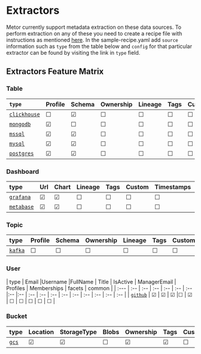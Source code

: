 # Extractors

Metor currently support metadata extraction on these data sources.
To perform extraction on any of these you need to create a recipe file with instructions as mentioned [here](../concepts/recipe.md).
In the sample-recipe.yaml add `source` information such as `type` from the table below and `config` for that particular extractor can be found by visiting the link in `type` field.

## Extractors Feature Matrix

### Table

| `type` | Profile | Schema | Ownership | Lineage | Tags | Custom | Timestamps | Event |
| :--- | :-- | :-- |:-- |:-- | :-- | :-- | :-- | :-- |
| [`clickhouse`](../../plugins/extractors/clickhouse/README.md) | &#9744; | &#9745; | &#9744; | &#9744; |&#9744; | &#9744; | &#9744; | &#9744; |
| [`mongodb`](../../plugins/extractors/mongodb/README.md) |  &#9745; | &#9744; | &#9744; | &#9744; |&#9744; | &#9744; | &#9744; | &#9744; |
| [`mssql`](../../plugins/extractors/mssql/README.md) |  &#9745; | &#9745; | &#9744; | &#9744; |&#9744; | &#9744; | &#9744; | &#9744; |
| [`mysql`](../../plugins/extractors/mysql/README.md) |  &#9745; | &#9745; | &#9744; | &#9744; |&#9744; | &#9744; | &#9744; | &#9744; |
| [`postgres`](../../plugins/extractors/postgres/README.md) |  &#9745; | &#9745; | &#9744; | &#9744; |&#9744; | &#9744; | &#9744; | &#9744; |

### Dashboard

|type |Url | Chart |Lineage |Tags |Custom |Timestamps |Event |
| :-- |  :-- | :-- | :-- | :-- | :-- | :-- | :-- |
| [`grafana`](../../plugins/extractors/grafana/README.md) |  &#9745; | &#9745; | &#9744; | &#9744; |&#9744; | &#9744; | &#9744; |
| [`metabase`](../../plugins/extractors/metabase/README.md) | &#9745; | &#9745; | &#9744; | &#9744; |&#9744; | &#9744; | &#9744; |

### Topic

| type | Profile| Schema |Ownership | Lineage |Tags |Custom |Timestamps | Event |
| :--- | :-- | :-- |:-- |:-- | :-- | :-- | :-- | :-- |
| [`kafka`](../../plugins/extractors/kafka/README.md) |  &#9744; | &#9744; | &#9744; | &#9744; |&#9744; | &#9744; | &#9744; | &#9744; |

### User

| type | Email |Username |FullName | Title | IsActive | ManagerEmail | Profiles | Memberships | facets | common |
| :--- | :-- | :-- | :-- | :-- | :-- | :-- |:-- |:-- | :-- | :-- | :-- | :-- | :-- | :-- | :-- | :-- | :-- |
| [`github`](../../plugins/extractors/github/README.md)  | &#9745; | &#9745; | &#9745; |&#9744; | &#9745; | &#9744; | &#9744; | &#9744; | &#9744; | &#9744; |

### Bucket

| type | Location | StorageType| Blobs  | Ownership | Tags | Custom | Timestamps | Event |
| :--- | :-- | :-- |:-- |:-- | :-- | :-- | :-- | :-- |
| [`gcs`](../../plugins/extractors/gcs/README.md) | &#9745; | &#9745; | &#9744; | &#9745; |&#9745; | &#9744; | &#9745; | &#9744; |
